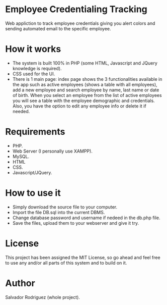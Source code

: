 # Employee Credentialing Tracking
Web appliction to track employee credentials giving you alert colors and sending automated email to the specific employee.

# How it works
* The system is built 100% in PHP (some HTML, Javascript and JQuery knowledge is required).
* CSS used for the UI.
* There is 1 main page: index page shows the 3 functionalities available in the app such as active employees (shows a table with all employees), add a new employee and search employee by name, last name or date of birth. When you select an employee from the list of active employees you will see a table with the employee demographic and credentials. Also, you have the option to edit any employee info or delete it if needed.

# Requirements
* PHP.
* Web Server (I personally use XAMPP).
* MySQL.
* HTML
* CSS.
* Javascript/JQuery.

# How to use it
* Simply download the source file to your computer.
* Import the file DB.sql into the current DBMS.
* Change database password and username if nedeed in the db.php file.
* Save the files, upload them to your webserver and give it try.

# License
This project has been assigned the MIT License, so go ahead and feel free to use any and/or all parts of this system and to build on it.

# Author
Salvador Rodriguez (whole project).
